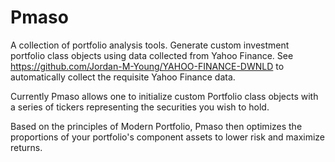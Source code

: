 # Pmaso

A collection of portfolio analysis tools. Generate custom investment portfolio class objects using
data collected from Yahoo Finance. See https://github.com/Jordan-M-Young/YAHOO-FINANCE-DWNLD to automatically
collect the requisite Yahoo Finance data.

Currently Pmaso allows one to initialize custom Portfolio class objects with a series of 
tickers representing the securities you wish to hold. 

Based on the principles of Modern Portfolio, Pmaso then optimizes the proportions
of your portfolio's component assets to lower risk and maximize returns. 


